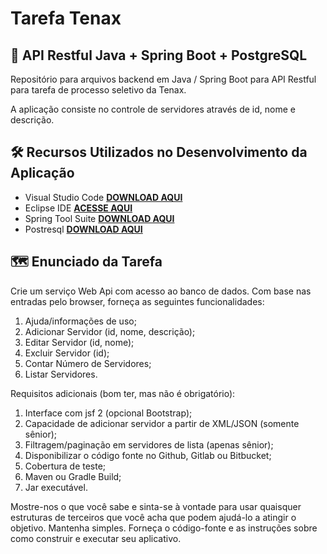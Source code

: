 # Tarefa Tenax

## 🚀 API Restful Java + Spring Boot + PostgreSQL

Repositório para arquivos backend em Java / Spring Boot para API Restful para tarefa de processo seletivo da Tenax.

A aplicação consiste no controle de servidores através de id, nome e descrição.


## 🛠️ Recursos Utilizados no Desenvolvimento da Aplicação

- Visual Studio Code **[DOWNLOAD AQUI](https://code.visualstudio.com/download)**
- Eclipse IDE **[ACESSE AQUI](https://www.eclipse.org/downloads/)**
- Spring Tool Suite **[DOWNLOAD AQUI](https://spring.io/tools)**
- Postresql **[DOWNLOAD AQUI](https://www.postgresql.org/download/windows/)**


## 🗺️ Enunciado da Tarefa

Crie um serviço Web Api com acesso ao banco de dados. Com base nas
entradas pelo browser, forneça as seguintes funcionalidades:

1) Ajuda/informações de uso;
2) Adicionar Servidor (id, nome, descrição);
3) Editar Servidor (id, nome);
4) Excluir Servidor (id);
5) Contar Número de Servidores;
6) Listar Servidores.

Requisitos adicionais (bom ter, mas não é obrigatório):

1) Interface com jsf 2 (opcional Bootstrap);
2) Capacidade de adicionar servidor a partir de XML/JSON (somente sênior);
2) Filtragem/paginação em servidores de lista (apenas sênior);
3) Disponibilizar o código fonte no Github, Gitlab ou Bitbucket;
4) Cobertura de teste;
5) Maven ou Gradle Build;
6) Jar executável.

Mostre-nos o que você sabe e sinta-se à vontade para usar quaisquer 
estruturas de terceiros que você acha que podem ajudá-lo a atingir o
objetivo. Mantenha simples. Forneça o código-fonte e as instruções
sobre como construir e executar seu aplicativo.

